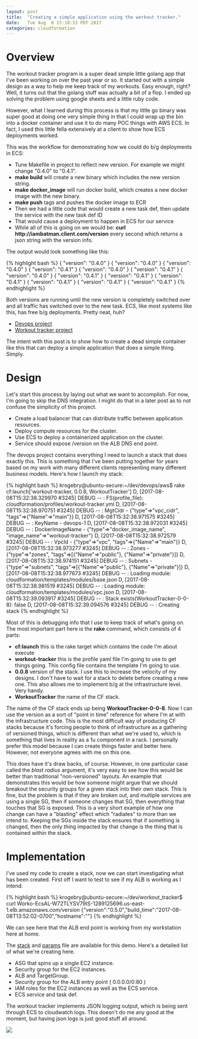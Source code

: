 ```yaml
---
layout: post
title:  "Creating a simple application using the workout tracker."
date:   Tue Aug  8 15:10:33 PDT 2017
categories: cloudformation
---
```


<h1>Overview</h1>

<p>
The workout tracker program is a super dead simple little golang app that I've been working on over the past year or so.  It started out with a simple design as a way to help me keep track of my
workouts.  Easy enough, right?  Well, it turns out that the golang stuff was actually a bit of a flop.  I ended up solving the problem using google sheets and a little ruby code.
</p>

<p>
However, what I learned during this process is that my little go binary was super good at doing one very simple thing in that I could wrap up the bin into a docker container and use it
to do many POC things with AWS ECS.  In fact, I used this little fella extensively at a client to show how ECS deployments worked.
</p>

<p>
This was the workflow for demonstrating how we could do b/g deployments in ECS:
</p>

<ul>
  <li>Tune Makefile in project to reflect new version.  For example we might change "0.4.0" to "0.4.1".</li>
  <li><b>make build</b> will create a new binary which includes the new version string.</li>
  <li><b>make docker_image</b> will run docker build, which creates a new docker image with the new binary.</li>
  <li><b>make push</b> tags and pushes the docker image to ECR</li>
  <li>Then we had a little code that would create a new task def, then update the service with the new task def ID</li>
  <li>That would cause a deployment to happen in ECS for our service</li>
  <li>While all of this is going on we would be: <b>curl http://iambatman.client.com/version</b> every second which returns a json string with the version info.</li>
</ul>

<p>
The output would look something like this:
</p>

{% highlight bash %}
{ "version": "0.4.0" }
{ "version": "0.4.0" }
{ "version": "0.4.0" }
{ "version": "0.4.1" }
{ "version": "0.4.0" }
{ "version": "0.4.1" }
{ "version": "0.4.0" }
{ "version": "0.4.1" }
{ "version": "0.4.1" }
{ "version": "0.4.1" }
{ "version": "0.4.1" }
{ "version": "0.4.1" }
{ "version": "0.4.1" }
{% endhighlight %}

<p>
Both versions are running until the new version is completely switched over and all traffic has switched over to the new task.  ECS, like most systems like this, has free b/g deployments.
Pretty neat, huh?
</p>

<ul>
  <li><a href="https://github.com/krogebry/devops/">Devops project</a></li>
  <li><a href="https://github.com/krogebry/workout-tracker/">Workout tracker project</a></li>
</ul>

<p>
The intent with this post is to show how to create a dead simple container like this that can deploy a simple application that does a simple thing.  Simply.
</p>

<h1>Design</h1>

<p>
Let's start this process by laying out what we want to accomplish.  For now, I'm going to skip the DNS integration.  I might do that in a later post as to not confuse the simplicity of this project.
</p>

<ul>
  <li>Create a load balancer that can distribute traffic between application resources.</li>
  <li>Deploy compute resources for the cluster.</li>
  <li>Use ECS to deploy a containerized application on the cluster.</li>
  <li>Service should expose /version on the ALB DNS end point.</li>
</ul>

<p>
The devops project contains everything I need to launch a stack that does exactly this.  This is something that I've been putting together for years based on my work
with many different clients representing many different business models.  Here's how I launch my stack:
</p>

{% highlight bash %}
krogebry@ubuntu-secure:~/dev/devops/aws$ rake cf:launch['workout-tracker, 0.0.8, WorkoutTracker']
D, [2017-08-08T15:32:38.329970 #3245] DEBUG -- : FS(profile_file): cloudformation/profiles/workout-tracker.yml
D, [2017-08-08T15:32:38.970751 #3245] DEBUG -- : MgtCidr - {"type"=>"vpc_cidr", "tags"=>{"Name"=>"main"}}
D, [2017-08-08T15:32:38.971575 #3245] DEBUG -- : KeyName - devops-1
D, [2017-08-08T15:32:38.972031 #3245] DEBUG -- : DockerImageName - {"type"=>"docker_image_name", "image_name"=>"workout-tracker"}
D, [2017-08-08T15:32:38.972579 #3245] DEBUG -- : VpcId - {"type"=>"vpc", "tags"=>{"Name"=>"main"}}
D, [2017-08-08T15:32:38.973277 #3245] DEBUG -- : Zones - {"type"=>"zones", "tags"=>[{"Name"=>"public"}, {"Name"=>"private"}]}
D, [2017-08-08T15:32:38.974151 #3245] DEBUG -- : Subnets - {"type"=>"subnets", "tags"=>[{"Name"=>"public"}, {"Name"=>"private"}]}
D, [2017-08-08T15:32:38.977673 #3245] DEBUG -- : Loading module: cloudformation/templates/modules/base.json
D, [2017-08-08T15:32:38.981519 #3245] DEBUG -- : Loading module: cloudformation/templates/modules/vpc.json
D, [2017-08-08T15:32:39.093917 #3245] DEBUG -- : Stack exists(WorkoutTracker-0-0-8): false
D, [2017-08-08T15:32:39.094576 #3245] DEBUG -- : Creating stack
{% endhighlight %}

<p>
Most of this is debugging info that I use to keep track of what's going on.  The most important part here is the <b>rake</b> command, which consists of 4 parts:
</p>

<ul>
  <li><b>cf:launch</b> this is the rake target which contains the code I'm about execute</li>
  <li><b>workout-tracker</b> this is the profile yaml file I'm going to use to get things going.  This config file contains the template I'm going to use.</li>
  <li><b>0.0.8</b> version of the stack.  I use this to increase the velocity of my designs.  I don't have to wait for a stack to delete before creating a new one.  This also
    allows me to implement b/g at the infrastructure level.  Very handy.</li>
  <li><b>WorkoutTracker</b> the name of the CF stack.</li>
</ul>

<p>
The name of the CF stack ends up being <b>WorkoutTracker-0-0-8</b>.  Now I can use the version as a sort of "point in time" reference for where I'm at with the infrastructure code.
This is the most difficult way of producing CF stacks because it's forcing people to think of infrastructure as a gathering of versioned things, which is different than
what we're used to, which is something that lives in reality as a 1u component in a rack.  I personally prefer this model because I can create things faster and better here.
However, not everyone agrees with me on this one.
</p>

<p>
This does have it's draw backs, of course.  However, in one particular case called the <i>blast radius</i> argument, it's very easy to see how this would be better than traditional "non-versioned" layouts.
An example that demonstrates this would be how someone might argue that we should breakout the security groups for a given stack into their own stack.  This is fine, but the problem is
that if they are broken out, and multiple services are using a single SG, then if someone changes that SG, then everything that touches that SG is exposed.  This is a very short
example of how one change can have a "blasting" effect which "radiates" to more than we intend to.  Keeping the SGs inside the stack ensures that if something is changed,
then the only thing impacted by that change is the thing that is contained within the stack.
</p>

<h1>Implementation</h1>

<p>
I've used my code to create a stack, now we can start investigating what has been created.  First off I want to test to see if my ALB is working as I intend.
</p>

{% highlight bash %}
krogebry@ubuntu-secure:~/dev/workout_tracker$ curl Worko-EcsAL-W72TLYSV79IS-1289125696.us-east-1.elb.amazonaws.com/version
{"version":"0.5.0","build_time":"2017-08-08T13:52:02-0700","hostname":""}
{% endhighlight %}

<p>
We can see here that the ALB end point is working from my workstation here at home.
</p>

<p>
The <a href="/devops/code/2017-08-08/stack.json">stack</a> and <a href="/devops/code/2017-08-08/params.json">params</a> file are available for this demo.  Here's a detailed list
of what we're creating here.
</p>

<ul>
  <li>ASG that spins up a single EC2 instance.</li>
  <li>Security group for the EC2 instances.</li>
  <li>ALB and TargetGroup.</li>
  <li>Security group for the ALB entry point ( 0.0.0.0/0:80 )</li>
  <li>IAM roles for the EC2 instances as well as the ECS service.</li>
  <li>ECS service and task def.</li>
</ul>

<p>
The workout tracker implements JSON logging output, which is being sent through ECS to cloudwatch logs.  This doesn't do me any good at the moment, but having json
logs is just good stuff all around.
</p>

<img src="/devops/code/2017-08-08/logs.png" />

